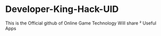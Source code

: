 # Developer-King-Hack-UID
This is the Official github of Online Game Technology Will share ² Useful Apps
